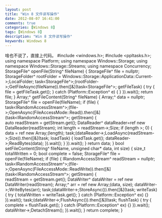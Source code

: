 ```yaml
---
layout: post
title: "Win 8 文件读写操作"
date: 2012-08-07 16:41:00 
comments: true
categories: [Windows 8]
tags: [Windows 8]
description: "Win 8 文件读写操作"
keywords: Windows 8
---
```


   啥也不说了，直接上代码。
    #include <windows.h>;
#include <ppltasks.h>;
using namespace Platform;
using namespace Windows::Storage;
using namespace Windows::Storage::Streams;
using namespace Concurrency;
StorageFile^ openFile(String^ fileName)
{
    StorageFile^ file = nullptr;
    StorageFolder^ rootFolder = Windows::Storage::ApplicationData::Current->;LocalFolder;
    task<StorageFile^>;(rootFolder->;GetFileAsync(fileName)).then([&](task<StorageFile^>; getFileTask)
    {
        try
        {
            file = getFileTask.get();
        }
        catch (Platform::Exception^ e)
        {
        }
    }).wait();
    return file;
}
Array<byte>;^ getFileContent(String^ fileName)
{
    Array<byte>;^ data = nullptr;
    StorageFile^ file = openFile(fileName);
    if (file)
    {
        task<IRandomAccessStream^>;(file->;OpenAsync(FileAccessMode::Read)).then([&]
(task<IRandomAccessStream^>; getStream)
        {  
            auto readStream = getStream.get();
            DataReader^ dataReader=ref new DataReader(readStream);
            int length = readStream->;Size;
            if (length >; 0)
            {
                data = ref new Array<byte>;(length);
                task<unsigned int>;(dataReader->;LoadAsync(readStream->;Size)).then([&](task<unsigned 
int>; loadTask) {
                    loadTask.get();
                    dataReader->;ReadBytes(data);
                }).wait();
            }
        }).wait();
    }
    return data;
}
bool setFileContent(String^ fileName, unsigned char* data, int size)
{
    size_t totalWritten = 0;
    bool complete = false;
    StorageFile^ file = openFile(fileName);
    if (file)
    {
        IRandomAccessStream^ readStream = nullptr;
        task<IRandomAccessStream^>;(file->;OpenAsync(FileAccessMode::ReadWrite)).then([&]
(task<IRandomAccessStream^>; getStream)
        {  
            readStream = getStream.get();
            DataWriter^ dataWriter = ref new DataWriter(readStream);
            Array<unsigned char>;^ arr = ref new Array<unsigned char>;(data, size);
            dataWriter->;WriteBytes(arr);
            task<unsigned int>;(dataWriter->;StoreAsync()).then([&](task<unsigned int>; writeTask)
            {
                try
                {
                    totalWritten = writeTask.get();
                } catch (Platform::Exception^ ex) {}
            }).wait();
            task<bool>;(dataWriter->;FlushAsync()).then([&](task<bool>; flushTask)
            {
                try
                {
                    complete = flushTask.get();
                } catch (Platform::Exception^ ex) {}
            }).wait();
            dataWriter->;DetachStream();
        }).wait();
    }
    return complete;
}
